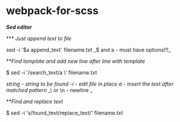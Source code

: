 # webpack-for-scss  

***Sed editor***  

\*\*\* *Just append text to file*  

sed -i '$a append_text' filename.txt  
_$ and a - must have options!!!_  
 
 
 
***Find template and add new line after line with template*  

$ sed -i '/search_text/a \\' filename.txt 
 
_string - string to be found_
_-i - edit file in place_ 
_a - insert the text after matched pattern_ 
_\\ or \n - newline _ 
 
 
***Find and replace text* 
 
$ sed -i 's/found_text/replace_text/' filename.txt 
